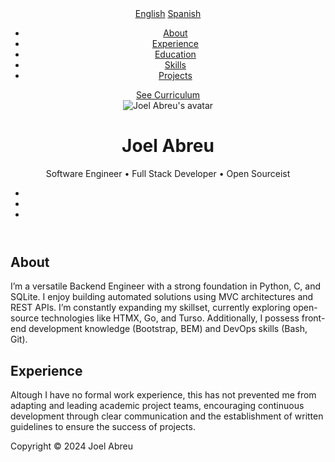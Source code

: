 <!doctype html>
<html lang="en">
  <head>
    <meta charset="utf-8" />
    <meta http-equiv="X-UA-Compatible" content="IE=edge" />
    <meta name="viewport" content="width=device-width, initial-scale=1.0" />
    <meta name="description" content="Joel Abreu's resume (j4breu)" />
    <title>Joel Abreu's resume (j4breu)</title>
    <link rel="icon" type="image/x-icon" href="/static/favicon.ico" />
    <link rel="stylesheet" href="style.css" />
    <link rel="preconnect" href="https://fonts.googleapis.com" />
    <link rel="preconnect" href="https://fonts.gstatic.com" crossorigin />
    <link
      href="https://fonts.googleapis.com/css2?family=Roboto:ital,wght@0,100;0,300;0,400;0,500;0,700;0,900;1,100;1,300;1,400;1,500;1,700;1,900&display=swap"
      rel="stylesheet"
    />
  </head>
  <body>
    <header>
      <nav>
        <div>
          <a href="#">English</a>
          <a href="#">Spanish</a>
        </div>
        <ul>
          <li><a href="#about">About</a></li>
          <li><a href="#experience">Experience</a></li>
          <li><a href="#education">Education</a></li>
          <li><a href="#contact">Skills</a></li>
          <li><a href="#projects">Projects</a></li>
        </ul>
        <a href="https://resume.io/r/Eo0CUWJCy">See Curriculum</a>
      </nav>
      <div>
        <img src="" alt="Joel Abreu's avatar" />
        <h1>Joel Abreu</h1>
        <p>Software Engineer • Full Stack Developer • Open Sourceist</p>
        <ul>
          <li>
            <a href="https://github.com/j4breu"><img src="" alt="" /></a>
          </li>
          <li>
            <a href="https://twitter.com/j4breu"><img src="" alt="" /></a>
          </li>
          <li>
            <a href="https://www.linkedin.com/in/j4breu">
              <img src="" alt="" />
            </a>
          </li>
          <!--
          <li>
            <a href="https://facebook.com/j4breu"><img src="" alt="" /></a>
          </li>
          <li>
            <a href="https://github.com/j4breu"><img src="" alt="" /></a>
          </li>
          -->
        </ul>
      </div>
    </header>
    <main>
      <section>
        <h2>About</h2>
        <p>
          I’m a versatile Backend Engineer with a strong foundation in Python,
          C, and SQLite. I enjoy building automated solutions using MVC
          architectures and REST APIs. I’m constantly expanding my skillset,
          currently exploring open-source technologies like HTMX, Go, and Turso.
          Additionally, I possess front-end development knowledge (Bootstrap,
          BEM) and DevOps skills (Bash, Git).
        </p>
      </section>
      <section>
        <h2>Experience</h2>
        <p>
          Altough I have no formal work experience, this has not prevented me
          from adapting and leading academic project teams, encouraging
          continuous development through clear communication and the
          establishment of written guidelines to ensure the success of projects.
        </p>
      </section>
    </main>
    <footer>
      <p>Copyright &copy; 2024 Joel Abreu</p>
    </footer>
  </body>
</html>
